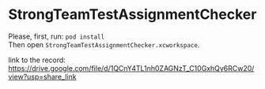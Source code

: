 # StrongTeamTestAssignmentChecker
Please, first, run: `pod install`  
Then open `StrongTeamTestAssignmentChecker.xcworkspace`.

link to the record: https://drive.google.com/file/d/1QCnY4TL1nh0ZAGNzT_C10GxhQy6RCw20/view?usp=share_link

